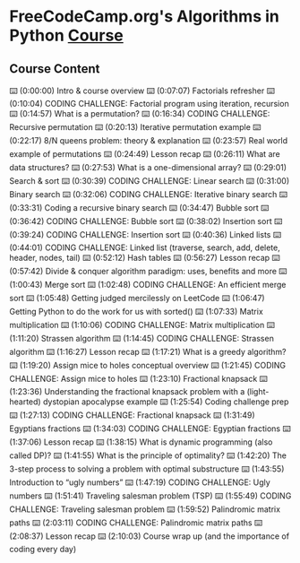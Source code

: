 # FreeCodeCamp.org's Algorithms in Python [Course](https://www.youtube.com/watch?v=fW_OS3LGB9Q "Algorithms in Python – Full Course for Beginners")

## Course Content
⌨️ (0:00:00) Intro & course overview 
⌨️ (0:07:07) Factorials refresher
⌨️ (0:10:04) CODING CHALLENGE: Factorial program using iteration, recursion
⌨️ (0:14:57) What is a permutation?
⌨️ (0:16:34) CODING CHALLENGE: Recursive permutation
⌨️ (0:20:13) Iterative permutation example
⌨️ (0:22:17) 8/N queens problem: theory & explanation
⌨️ (0:23:57) Real world example of permutations
⌨️ (0:24:49) Lesson recap
⌨️ (0:26:11) What are data structures?
⌨️ (0:27:53) What is a one-dimensional array?
⌨️ (0:29:01) Search & sort
⌨️ (0:30:39) CODING CHALLENGE: Linear search
⌨️ (0:31:00) Binary search
⌨️ (0:32:06) CODING CHALLENGE: Iterative binary search
⌨️ (0:33:31) Coding a recursive binary search
⌨️ (0:34:47) Bubble sort
⌨️ (0:36:42) CODING CHALLENGE: Bubble sort
⌨️ (0:38:02) Insertion sort
⌨️ (0:39:24) CODING CHALLENGE: Insertion sort
⌨️ (0:40:36) Linked lists
⌨️ (0:44:01) CODING CHALLENGE: Linked list (traverse, search, add, delete, header, nodes, tail)
⌨️ (0:52:12) Hash tables
⌨️ (0:56:27) Lesson recap
⌨️ (0:57:42) Divide & conquer algorithm paradigm: uses, benefits and more
⌨️ (1:00:43) Merge sort
⌨️ (1:02:48) CODING CHALLENGE: An efficient merge sort 
⌨️ (1:05:48) Getting judged mercilessly on LeetCode
⌨️ (1:06:47) Getting Python to do the work for us with sorted()
⌨️ (1:07:33) Matrix multiplication
⌨️ (1:10:06) CODING CHALLENGE: Matrix multiplication
⌨️ (1:11:20) Strassen algorithm
⌨️ (1:14:45) CODING CHALLENGE: Strassen algorithm
⌨️ (1:16:27) Lesson recap
⌨️ (1:17:21) What is a greedy algorithm?
⌨️ (1:19:20) Assign mice to holes conceptual overview
⌨️ (1:21:45) CODING CHALLENGE: Assign mice to holes
⌨️ (1:23:10) Fractional knapsack
⌨️ (1:23:36) Understanding the fractional knapsack problem with a (light-hearted) dystopian apocalypse example
⌨️ (1:25:54) Coding challenge prep
⌨️ (1:27:13) CODING CHALLENGE: Fractional knapsack
⌨️ (1:31:49) Egyptians fractions
⌨️ (1:34:03) CODING CHALLENGE: Egyptian fractions
⌨️ (1:37:06) Lesson recap
⌨️ (1:38:15) What is dynamic programming (also called DP)? 
⌨️ (1:41:55) What is the principle of optimality?
⌨️ (1:42:20) The 3-step process to solving a problem with optimal substructure
⌨️ (1:43:55) Introduction to “ugly numbers”
⌨️ (1:47:19) CODING CHALLENGE: Ugly numbers
⌨️ (1:51:41) Traveling salesman problem (TSP)
⌨️ (1:55:49) CODING CHALLENGE: Traveling salesman problem
⌨️ (1:59:52) Palindromic matrix paths
⌨️ (2:03:11) CODING CHALLENGE: Palindromic matrix paths
⌨️ (2:08:37) Lesson recap
⌨️ (2:10:03) Course wrap up (and the importance of coding every day)